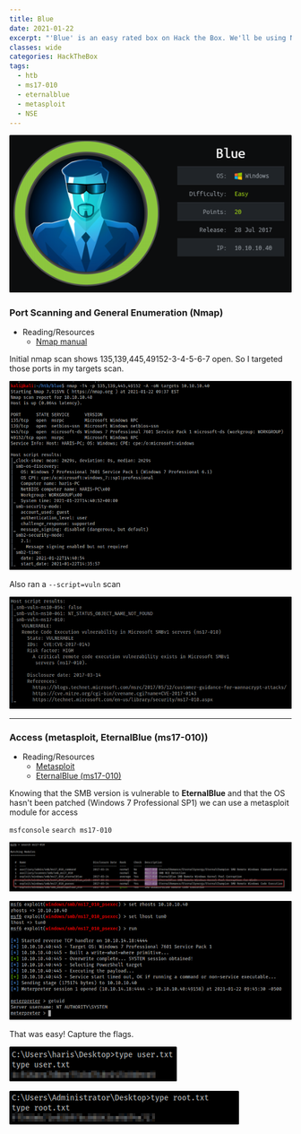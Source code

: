 ```yaml
---
title: Blue
date: 2021-01-22
excerpt: "'Blue' is an easy rated box on Hack the Box. We'll be using Nmap's scripting engine to detect a vulnerability and Metasploit to exploit it."
classes: wide
categories: HackTheBox
tags:
  - htb
  - ms17-010
  - eternalblue
  - metasploit
  - NSE
---
```



![img](/assets/images/htb/blue/0.png)

### Port Scanning and General Enumeration (Nmap)
* Reading/Resources
  * [Nmap manual](https://nmap.org/book/man.html)

Initial nmap scan shows 135,139,445,49152-3-4-5-6-7 open. So I targeted those ports in my targets scan.


![img](/assets/images/htb/blue/1.png)

Also ran a `--script=vuln` scan


![img](/assets/images/htb/blue/2.png)


---

### Access (metasploit, EternalBlue (ms17-010))
* Reading/Resources
  * [Metasploit](https://www.exploit-db.com/docs/english/44040-the-easiest-metasploit-guide-you%E2%80%99ll-ever-read.pdf)
  * [EternalBlue (ms17-010)](https://www.cisecurity.org/wp-content/uploads/2019/01/Security-Primer-EternalBlue.pdf)


Knowing that the SMB version is vulnerable to **EternalBlue** and that the OS hasn't been patched (Windows 7 Professional SP1) we can use a metasploit module for access

`msfconsole`
`search ms17-010`


![img](/assets/images/htb/blue/3.png)


![img](/assets/images/htb/blue/4.png)

That was easy! Capture the flags.


![img](/assets/images/htb/blue/5.png)


![img](/assets/images/htb/blue/6.png)
